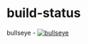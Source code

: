 # build-status


bullseye - [![bullseye](https://github.com/golden-containers/build-docker-bullseye/actions/workflows/build.yml/badge.svg)](https://github.com/golden-containers/build-docker-bullseye/actions/workflows/build.yml)
